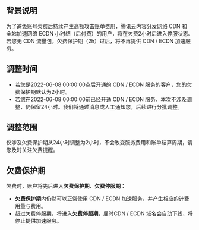 ## 背景说明
为了避免账号欠费后持续产生高额攻击账单费用，腾讯云内容分发网络 CDN 和 全站加速网络 ECDN 小时结（后付费）的用户，将在欠费2小时后进入停服状态。若您无 CDN 流量包，欠费保护期（2h）过后，将不再提供 CDN / ECDN 加速服务。

## 调整时间
- 若您是2022-06-08 00:00:00点后开通的 CDN / ECDN 服务的客户，您的欠费保护期默认为2小时。
- 若您在2022-06-08 00:00:00前已经开通 CDN / ECDN 服务，本次不涉及调整，仍保留24小时。我们将通过消息或人工通知您，后续进行分批调整。

## 调整范围
仅涉及欠费保护期从24小时调整为2小时，不会改变服务费用和账单结算周期，请您及时关注欠费提醒。

## 欠费保护期
欠费时，账户将先后进入**欠费保护期**、**欠费停服期**：
- **欠费保护期**内仍然可以正常使用 CDN / ECDN 加速服务，并产生相应的计费用量与费用。
- 超过欠费停服期，将进入**欠费停服期**，届时CDN / ECDN 域名会自动下线，将停止提供加速服务。
